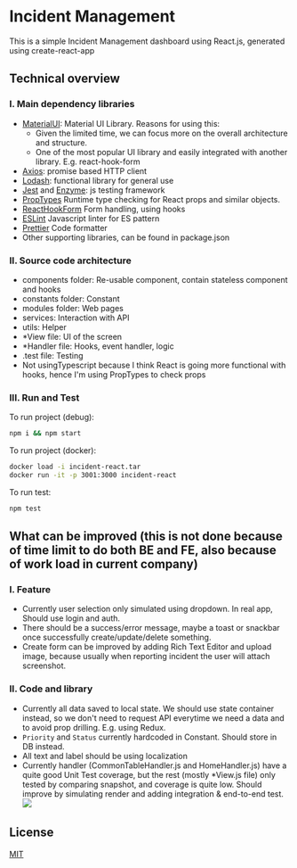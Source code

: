 # Incident Management

This is a simple Incident Management dashboard using React.js, generated using create-react-app

## Technical overview

### I. Main dependency libraries
- [MaterialUI](https://mui.com/): Material UI Library. Reasons for using this:
    - Given the limited time, we can focus more on the overall architecture and structure.
    - One of the most popular UI library and easily integrated with another library. E.g. react-hook-form
- [Axios](https://github.com/axios/axios): promise based HTTP client
- [Lodash](https://lodash.com/): functional library for general use
- [Jest](https://jestjs.io/docs/en/getting-started) and [Enzyme](https://airbnb.io/enzyme/docs/api/): js testing framework
- [PropTypes](https://github.com/facebook/prop-types) Runtime type checking for React props and similar objects.
- [ReactHookForm](https://react-hook-form.com/) Form handling, using hooks
- [ESLint](https://eslint.org/) Javascript linter for ES pattern
- [Prettier](https://prettier.io/) Code formatter
- Other supporting libraries, can be found in package.json

### II. Source code architecture
- components folder: Re-usable component, contain stateless component and hooks
- constants folder: Constant
- modules folder: Web pages
- services: Interaction with API
- utils: Helper
- *View file: UI of the screen
- *Handler file: Hooks, event handler, logic
- .test file: Testing
- Not usingTypescript because I think React is going more functional with hooks, hence I'm using PropTypes to check props

### III. Run and Test

To run project (debug):
```bash
npm i && npm start
```

To run project (docker):
```bash
docker load -i incident-react.tar
docker run -it -p 3001:3000 incident-react
```

To run test:
```bash
npm test
```

## What can be improved (this is not done because of time limit to do both BE and FE, also because of work load in current company)

### I. Feature
- Currently user selection only simulated using dropdown. In real app, Should use login and auth.
- There should be a success/error message, maybe a toast or snackbar once successfully create/update/delete something.
- Create form can be improved by adding Rich Text Editor and upload image, because usually when reporting incident the user will attach screenshot.

### II. Code and library
- Currently all data saved to local state. We should use state container instead, so we don't need to request API everytime we need a data and to avoid prop drilling. E.g. using Redux.
- `Priority` and `Status` currently hardcoded in Constant. Should store in DB instead.
- All text and label should be using localization
- Currently handler (CommonTableHandler.js and HomeHandler.js) have a quite good Unit Test coverage, but the rest (mostly *View.js file) only tested by comparing snapshot, and coverage is quite low. Should improve by simulating render and adding integration & end-to-end test. 
![](https://i.ibb.co/zV4CYSj/Screen-Shot-2021-12-16-at-4-49-32-PM.png)


## License
[MIT](https://choosealicense.com/licenses/mit/)